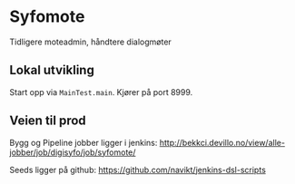 # Syfomote
Tidligere moteadmin, håndtere dialogmøter

## Lokal utvikling
Start opp via `MainTest.main`. Kjører på port 8999.

## Veien til prod
Bygg og Pipeline jobber ligger i jenkins: http://bekkci.devillo.no/view/alle-jobber/job/digisyfo/job/syfomote/

Seeds ligger på github: https://github.com/navikt/jenkins-dsl-scripts
